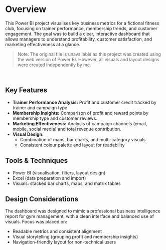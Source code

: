 # Overview
This Power BI project visualises key business metrics for a fictional fitness club, focusing on trainer performance, membership trends, and customer engagement. The goal was to build a clear, interactive dashboard that allows managers to understand profitability, customer satisfaction, and marketing effectiveness at a glance.

>Note: The original file is unavailable as this project was created using the web version of Power BI. However, all visuals and layout designs were created independently by me.
<br>

## Key Features
- **Trainer Performance Analysis:** Profit and customer credit tracked by trainer and campaign type.
- **Membership Insights:** Comparison of profit and reward points by membership type and customer reviews.
- **Marketing Effectiveness:** Analysis of campaign channels (email, mobile, social media) and total revenue contribution.
- **Visual Design:**
  - Combination of maps, bar charts, and multi-category visuals
  - Consistent colour palette and layout for readability

## Tools & Techniques
- Power BI (visualisation, filters, layout design)
- Excel (data preparation and import)
- Visuals: stacked bar charts, maps, and matrix tables

## Design Considerations
The dashboard was designed to mimic a professional business intelligence report for gym management, with a clean interface and balanced use of visuals. Focus was placed on:
- Readable metrics and consistent alignment
- Visual storytelling (grouping profit and membership insights)
- Navigation-friendly layout for non-technical users
